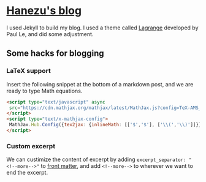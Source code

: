 # [Hanezu's blog](https://hanezu.net/)

I used Jekyll to build my blog.
I used a theme called [Lagrange](https://lenpaul.github.io/Lagrange/) developed by Paul Le, and did some adjustment.

## Some hacks for blogging

### LaTeX support

Insert the following snippet at the bottom of a markdown post, and we are ready to type Math equations.

```html
<script type="text/javascript" async
 src="https://cdn.mathjax.org/mathjax/latest/MathJax.js?config=TeX-AMS_CHTML">
</script>
<script type="text/x-mathjax-config">
 MathJax.Hub.Config({tex2jax: {inlineMath: [['$','$'], ['\\(','\\)']]}});
</script>
```

### Custom excerpt

We can custimize the content of excerpt by adding
`excerpt_separator: "<!--more-->"` to [front matter](https://jekyllrb.com/docs/front-matter/),
and add `<!--more-->` to wherever we want to end the excerpt.
